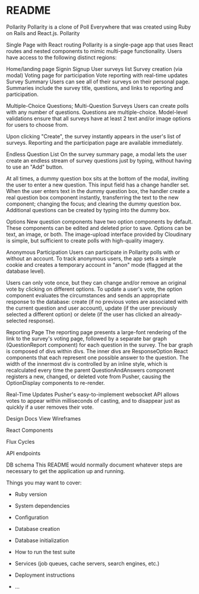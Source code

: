 # README

Pollarity
Pollarity is a clone of Poll Everywhere that was created using Ruby on Rails and React.js. Pollarity

Single Page with React routing
Pollarity is a single-page app that uses React routes and nested components to mimic multi-page functionality. Users have access to the following distinct regions:

Home/landing page
Signin
Signup
User surveys list
Survey creation (via modal)
Voting page for participation
Vote reporting with real-time updates
Survey Summary
Users can see all of their surveys on their personal page. Summaries include the survey title, questions, and links to reporting and participation.

Multiple-Choice Questions; Multi-Question Surveys
Users can create polls with any number of questions. Questions are multiple-choice. Model-level validations ensure that all surveys have at least 2 text and/or image options for users to choose from.

Upon clicking "Create", the survey instantly appears in the user's list of surveys. Reporting and the participation page are available immediately.

Endless Question List
On the survey summary page, a modal lets the user create an endless stream of survey questions just by typing, without having to use an "Add" button.

At all times, a dummy question box sits at the bottom of the modal, inviting the user to enter a new question. This input field has a change handler set. When the user enters text in the dummy question box, the handler create a real question box component instantly, transferring the text to the new component; changing the focus; and clearing the dummy question box. Additional questions can be created by typing into the dummy box.

Options
New question components have two option components by default. These components can be edited and deleted prior to save. Options can be text, an image, or both. The image-upload interface provided by Cloudinary is simple, but sufficient to create polls with high-quality imagery.

Anonymous Participation
Users can participate in Pollarity polls with or without an account. To track anonymous users, the app sets a simple cookie and creates a temporary account in "anon" mode (flagged at the database level).

Users can only vote once, but they can change and/or remove an original vote by clicking on different options. To update a user's vote, the option component evaluates the circumstances and sends an appropriate response to the database: create (if no previous votes are associated with the current question and user account), update (if the user previously selected a different option) or delete (if the user has clicked an already-selected response).

Reporting Page
The reporting page presents a large-font rendering of the link to the survey's voting page, followed by a separate bar graph (QuestionReport component) for each question in the survey. The bar graph is composed of divs within divs. The inner divs are ResponseOption React components that each represent one possible answer to the question. The width of the innermost div is controlled by an inline style, which is recalculated every time the parent QuestionAndAnswers component registers a new, changed, or deleted vote from Pusher, causing the OptionDisplay components to re-render.

Real-Time Updates
Pusher's easy-to-implement websocket API allows votes to appear within milliseconds of casting, and to disappear just as quickly if a user removes their vote.

Design Docs
View Wireframes

React Components

Flux Cycles

API endpoints

DB schema
This README would normally document whatever steps are necessary to get the
application up and running.

Things you may want to cover:

* Ruby version

* System dependencies

* Configuration

* Database creation

* Database initialization

* How to run the test suite

* Services (job queues, cache servers, search engines, etc.)

* Deployment instructions

* ...
